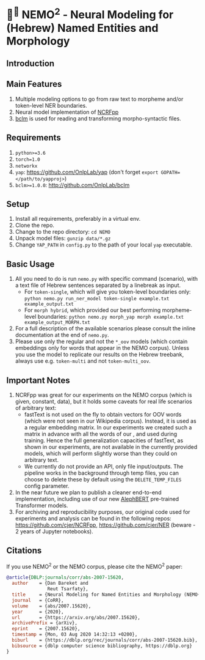 # 🐠<sup>🐠</sup> NEMO<sup>2</sup> - Neural Modeling for (Hebrew) Named Entities and Morphology
## Introduction

## Main Features
1. Multiple modeling options to go from raw text to morpheme and/or token-level NER boundaries.
1. Neural model implementation of [NCRFpp](https://github.com/jiesutd/NCRFpp)
1. [bclm](https://github.com/OnlpLab/bclm) is used for reading and transforming morpho-syntactic files.


## Requirements
1. `python>=3.6`
1. `torch=1.0`
1. `networkx`
1. `yap`: https://github.com/OnlpLab/yap (don't forget `export GOPATH=</path/to/yapproj>`)
1. `bclm>=1.0.0`: http://github.com/OnlpLab/bclm 


## Setup
1. Install all requirements, preferably in a virtual env.
1. Clone the repo.
1. Change to the repo directory: `cd NEMO`
1. Unpack model files: `gunzip data/*.gz`
1. Change `YAP_PATH` in `config.py` to the path of your local `yap` executable.


## Basic Usage
1. All you need to do is run `nemo.py` with specific command (scenario), with a text file of Hebrew sentences separated by a linebreak as input.
    * For `token-single`, which will give you token-level boundaries only: `python nemo.py run_ner_model token-single example.txt example_output.txt`
    * For `morph hybrid`, which provided our best performing morpheme-level boundaries:  `python nemo.py morph_yap morph example.txt example_output_MORPH.txt`
1. For a full description of the available scenarios please consult the inline documentation at the end of `nemo.py`. 
1. Please use only the regular and not the `*_oov` models (which contain embeddings only for words that appear in the NEMO corpus). Unless you use the model to replicate our results on the Hebrew treebank, always use e.g. `token-multi` and not `token-multi_oov`. 

## Important Notes
1. NCRFpp was great for our experiments on the NEMO corpus (which is given, constant, data), but it holds some caveats for real life scenarios of arbitrary text:
    * fastText is not used on the fly to obtain vectors for OOV words (which were not seen in our Wikipedia corpus). Instead, it is used as a regular embedding matrix. In our experiments we created such a matrix in advance with all the words of our , and used during training. Hence the full generalization capacities of fastText, as shown in our experiments, are not available in the currently provided models, which will perform slightly worse than they could on arbitrary text.  
    * We currently do not provide an API, only file input/outputs. The pipeline works in the background through temp files, you can choose to delete these by default using the `DELETE_TEMP_FILES` config parameter.  
1. In the near future we plan to publish a cleaner end-to-end implementation, including use of our new [AlephBERT](https://github.com/OnlpLab/AlephBERT) pre-trained Transformer models. 
1. For archiving and reproducibility purposes, our original code used for experiments and analysis can be found in the following repos: https://github.com/cjer/NCRFpp, https://github.com/cjer/NER (beware - 2 years of Jupyter notebooks).


## Citations

If you use NEMO<sup>2</sup> or the NEMO corpus, please cite the NEMO<sup>2</sup> paper:
```bibtex
@article{DBLP:journals/corr/abs-2007-15620,
  author    = {Dan Bareket and
               Reut Tsarfaty},
  title     = {Neural Modeling for Named Entities and Morphology (NEMO{\^{}}2)},
  journal   = {CoRR},
  volume    = {abs/2007.15620},
  year      = {2020},
  url       = {https://arxiv.org/abs/2007.15620},
  archivePrefix = {arXiv},
  eprint    = {2007.15620},
  timestamp = {Mon, 03 Aug 2020 14:32:13 +0200},
  biburl    = {https://dblp.org/rec/journals/corr/abs-2007-15620.bib},
  bibsource = {dblp computer science bibliography, https://dblp.org}
}
```

